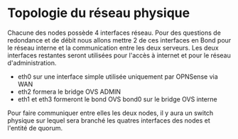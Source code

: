 # Topologie du réseau physique

Chacune des nodes possède 4 interfaces réseau. Pour des questions de redondance et de débit nous allons mettre 2 de ces interfaces en Bond pour le réseau interne et la communication entre les deux serveurs. Les deux interfaces restantes seront utilisées pour l'accès à internet et pour le réseau d'administration.

- eth0 sur une interface simple utilisée uniquement par OPNSense via WAN
- eth2 formera le bridge OVS ADMIN
- eth1 et eth3 formeront le bond OVS bond0 sur le bridge OVS interne

Pour faire communiquer entre elles les deux nodes, il y aura un switch physique sur lequel sera branché les quatres interfaces des nodes et l'entité de quorum.
